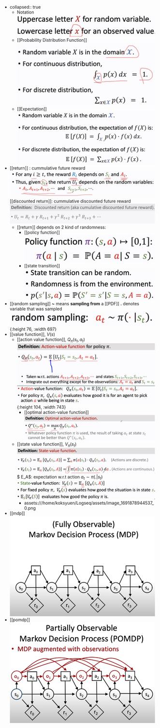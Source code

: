 - collapsed:: true
	- Notation
	  ![image.png](../assets/image_1691822540004_0.png)
	- [[Probability Distribution Function]] 
	  ![image.png](../assets/image_1691823781424_0.png)
	- [[Expectation]]
	  ![image.png](../assets/image_1691823893269_0.png)
- [[return]] : cummulative future reward
  ![image.png](../assets/image_1691825289676_0.png)
  [[discounted return]]: cummulative discounted future reward
  ![image.png](../assets/image_1691878299678_0.png)
	- [[return]] depends on 2 kind of randomness:
		- [[policy function]]
		  ![image.png](../assets/image_1691824420623_0.png)
		- [[state transition]]
		  ![image.png](../assets/image_1691824508353_0.png)
- [[random sampling]]
  **~** means **sampling from** a [[PDF]]
  **.** denotes variable that was sampled
  ![image.png](../assets/image_1691820728529_0.png){:height 76, :width 697}
- [[value function]], $V(s)$
	- [[action value function]], $Q_{\pi}(s_t, a_t)$
	  ![image.png](../assets/image_1691878745710_0.png)
	  ![image.png](../assets/image_1691878843984_0.png){:height 104, :width 743}
		- [[optimal action-value function]]
		  ![image.png](../assets/image_1691879680533_0.png)
	- [[state value function]], $V_{\pi} (s_t)$
	  ![image.png](../assets/image_1691878944537_0.png)$
	  E_A$: expectation w.r.t action $a_t \sim \pi(.|s_t)$
	  ![image.png](../assets/image_1691879061647_0.png)
		- assets:///home/koksyuen/Logseq/assets/image_1691878944537_0.png
- [[mdp]]
  ![image.png](../assets/image_1693860276323_0.png)
- [[pomdp]]
  ![image.png](../assets/image_1693860313799_0.png)